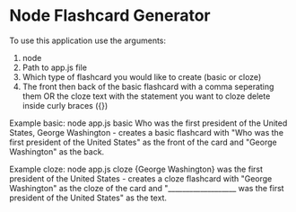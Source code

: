 #  Node Flashcard Generator

To use this application use the arguments:

1. node
2. Path to app.js file
3. Which type of flashcard you would like to create (basic or cloze)
4. The front then back of the basic flashcard with a comma seperating them OR the cloze text with the statement you want to cloze delete inside curly braces ({})

Example basic: node app.js basic Who was the first president of the United States, George Washington - creates a basic flashcard with "Who was the first president of the United States" as the front of the card and "George Washington" as the back.

Example cloze: node app.js cloze {George Washington} was the first president of the United States - creates a cloze flashcard with "George Washington" as the cloze of the card and "___________________ was the first president of the United States" as the text.
